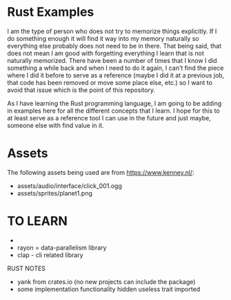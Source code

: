 # Rust Examples

I am the type of person who does not try to memorize things explicitly. If I do something enough it will find it way into my memory naturally so everything else probably does not need to be in there. That being said, that does not mean I am good with forgetting everything I learn that is not naturally memorized. There have been a number of times that I know I did something a while back and when I need to do it again, I can't find the piece where I did it before to serve as a reference (maybe I did it at a previous job, that code has been removed or move some place else, etc.) so I want to avoid that issue which is the point of this repository.

As I have learning the Rust programming language, I am going to be adding in examples here for all the different concepts that I learn. I hope for this to at least serve as a reference tool I can use in the future and just maybe, someone else with find value in it.

# Assets

The following assets being used are from https://www.kenney.nl/:
- assets/audio/interface/click_001.ogg
- assets/sprites/planet1.png

# TO LEARN
- 
- rayon = data-parallelism library
- clap - cli related library



RUST NOTES
- yank from crates.io (no new projects can include the package)
- some implementation functionality hidden useless trait imported